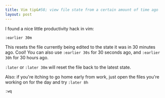 ```yaml
---
title: Vim tip&#58; view file state from a certain amount of time ago
layout: post
---
```


I found a nice little productivity hack in vim:

```
:earlier 30m
```

This resets the file currently being edited to the state it was in 30 minutes ago.
Cool! You can also use ```:earlier 30s``` for 30 seconds ago, and ```:earlier 30h``` 
for 30 hours ago.

```:later``` or ```:later 30m``` will reset the file back to the latest state.

Also: if you're itching to go home early from work, just open the files you're working 
on for the day and try ```:later 8h```

```:wq```
